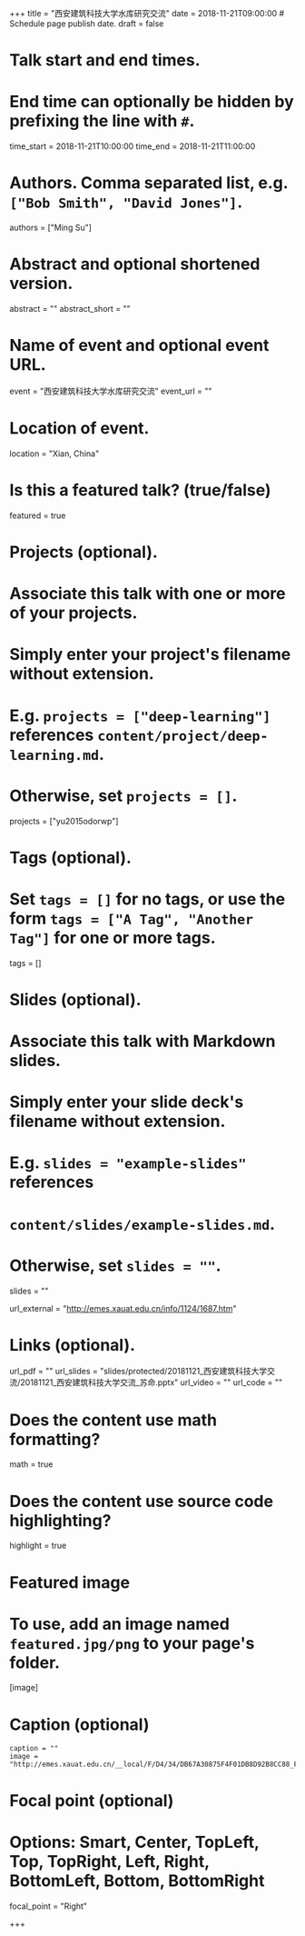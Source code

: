 +++
title = "西安建筑科技大学水库研究交流"
date = 2018-11-21T09:00:00  # Schedule page publish date.
draft = false

# Talk start and end times.
#   End time can optionally be hidden by prefixing the line with `#`.
time_start = 2018-11-21T10:00:00
time_end = 2018-11-21T11:00:00

# Authors. Comma separated list, e.g. `["Bob Smith", "David Jones"]`.
authors = ["Ming Su"]

# Abstract and optional shortened version.
abstract = ""
abstract_short = ""

# Name of event and optional event URL.
event = "西安建筑科技大学水库研究交流"
event_url = ""

# Location of event.
location = "Xian, China"

# Is this a featured talk? (true/false)
featured = true

# Projects (optional).
#   Associate this talk with one or more of your projects.
#   Simply enter your project's filename without extension.
#   E.g. `projects = ["deep-learning"]` references `content/project/deep-learning.md`.
#   Otherwise, set `projects = []`.
projects = ["yu2015odorwp"]

# Tags (optional).
#   Set `tags = []` for no tags, or use the form `tags = ["A Tag", "Another Tag"]` for one or more tags.
tags = []

# Slides (optional).
#   Associate this talk with Markdown slides.
#   Simply enter your slide deck's filename without extension.
#   E.g. `slides = "example-slides"` references 
#   `content/slides/example-slides.md`.
#   Otherwise, set `slides = ""`.
slides = ""

url_external = "http://emes.xauat.edu.cn/info/1124/1687.htm"
# Links (optional).
url_pdf = ""
url_slides = "slides/protected/20181121_西安建筑科技大学交流/20181121_西安建筑科技大学交流_苏命.pptx"
url_video = ""
url_code = ""



# Does the content use math formatting?
math = true

# Does the content use source code highlighting?
highlight = true

# Featured image
# To use, add an image named `featured.jpg/png` to your page's folder. 
[image]
  # Caption (optional)
    caption = ""
    image = "http://emes.xauat.edu.cn/__local/F/D4/34/DB67A30875F4F01DB8D92B8CC88_F9B3FD27_22C2E.jpg"

  # Focal point (optional)
  # Options: Smart, Center, TopLeft, Top, TopRight, Left, Right, BottomLeft, Bottom, BottomRight
  focal_point = "Right"

+++


